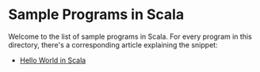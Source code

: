 # Sample Programs in Scala

Welcome to the list of sample programs in Scala. For every program in this
directory, there's a corresponding article explaining the snippet:

- [Hello World in Scala](https://therenegadecoder.com/code/hello-world-in-scala/)
